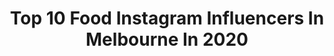 ---
title: Top 10 Food Instagram Influencers In Melbourne In 2020
description: >-
  Find top food Instagram influencers in Melbourne in 2020. Most popular hashtags: #melbourne #food #foodie #foodporn.
platform: Instagram
profiles:
  - username: "junclarekim"
    fullname: >-
      JUN KIM
    location: "Australia"
    followers: 2529
    engagement: 1175
    commentsToLikes: 0.153273
    id: ck8t85l9wj6tf0j7827j65yse
    verified: false
    hashtags: "#boxytshirt, #stayathome, #melbournebreakfastdiary, #lionessdenim"
  - username: "mr.andylim"
    fullname: >-
      Andy Lim |  Content Creator
    location: "Australia"
    followers: 5251
    engagement: 291
    commentsToLikes: 0.563825
    id: ck5hlm7s4kgp40i11rmv1y5ej
    verified: false
    hashtags: "#fashionsonthefield, #foodies, #coffeebeans, #coffeedaily"
  - username: "shanedelia"
    fullname: >-
      Shane Delia
    location: "Australia"
    followers: 24197
    engagement: 264
    commentsToLikes: 0.082008
    id: ck5cfg4hvmvvh0i11k3g323rk
    verified: true
    hashtags: "#pride, #melbourneeats, #melbournetodo, #billyslater"
  - username: "patnourse"
    fullname: >-
      Pat Nourse
    location: "Australia"
    followers: 33031
    engagement: 170
    commentsToLikes: 0.045947
    id: ck0tugxz9740v0i19acr8hfny
    verified: false
    hashtags: "#savehospo, #staythefuckhome"
  - username: "vivu.food"
    fullname: >-
      Vi Vu
    location: "Australia"
    followers: 14037
    engagement: 2001
    commentsToLikes: 0.092546
    id: ck5zwkd7969z80i14eiibpfiy
    verified: false
    hashtags: "#afternoontea, #lychee, #local, #souffle"
  - username: "our.fam.in.squares"
    fullname: >-
      Jo & Chris
    location: "Australia"
    followers: 19417
    engagement: 189
    commentsToLikes: 0.093510
    id: ck1387nofew210i195ddak1dt
    verified: false
    hashtags: "#organizedhome, #parentinghacks, #selfisolation, #dokind"
  - username: "ftlblog"
    fullname: >-
      FTLblog
    location: "Australia"
    followers: 2710
    engagement: 1129
    commentsToLikes: 0.052939
    id: ck5zs0idcxlet0i14e4aid6b0
    verified: false
    hashtags: "#sydneyfood, #igers, #instagood, #unesco"
  - username: "theageaustralia"
    fullname: >-
      The Age
    location: "Australia"
    followers: 65594
    engagement: 47
    commentsToLikes: 0.042306
    id: ck5c1871jumzh0i11qfa09aet
    verified: true
    hashtags: "#rail, #socialisolation, #theatre, #melbourne"
  - username: "biancamelb"
    fullname: >-
      Bianca
    location: "Australia"
    followers: 33066
    engagement: 123
    commentsToLikes: 0.127349
    id: ck0w2x7lpql910i19ymvbqkx5
    verified: false
    hashtags: ""
  - username: "spoonsofflavorbybatool"
    fullname: >-
      Syeda Batool Rizvi
    location: "Australia"
    followers: 23121
    engagement: 419
    commentsToLikes: 0.303377
    id: ck5pw3y3ekz8a0i11xjw05uf1
    verified: false
    hashtags: "#discoverunder4k, #cake, #moneygiveaway, #foodfeed"
---